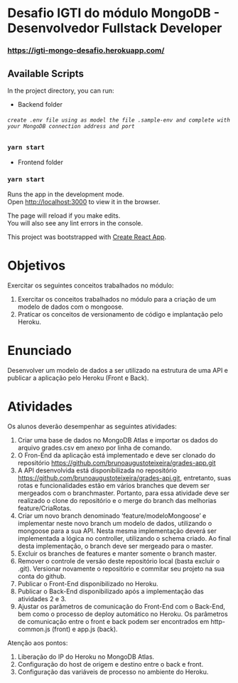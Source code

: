 # Desafio IGTI do módulo MongoDB - Desenvolvedor Fullstack Developer

### https://igti-mongo-desafio.herokuapp.com/

## Available Scripts

In the project directory, you can run:



- Backend folder
###### `create .env file using as model the file .sample-env and complete with your MongoDB connection address and port`

### `yarn start`

- Frontend folder
### `yarn start`

Runs the app in the development mode.<br />
Open [http://localhost:3000](http://localhost:3000) to view it in the browser.

The page will reload if you make edits.<br />
You will also see any lint errors in the console.

This project was bootstrapped with [Create React App](https://github.com/facebook/create-react-app).


# Objetivos
Exercitar os seguintes conceitos trabalhados no módulo:
1. Exercitar os conceitos trabalhados no módulo para a criação de um modelo de dados com o mongoose.
2. Praticar os conceitos de versionamento de código e implantação pelo Heroku.

# Enunciado
Desenvolver um modelo de dados a ser utilizado na estrutura de uma API e publicar a aplicação pelo Heroku (Front e Back).

# Atividades
Os alunos deverão desempenhar as seguintes atividades:
1. Criar uma base de dados no MongoDB Atlas e importar os dados do arquivo grades.csv em anexo por linha de comando.
2. O Fron-End da aplicação está implementado e deve ser clonado do repositório https://github.com/brunoaugustoteixeira/grades-app.git
3. A API desenvolvida está disponibilizada no repositório https://github.com/brunoaugustoteixeira/grades-api.git, entretanto, suas rotas e funcionalidades estão em vários branches que devem ser mergeados com o branchmaster. Portanto, para essa atividade deve ser realizado o clone do repositório e o
merge do branch das melhorias feature/CriaRotas.
4. Criar um novo branch denominado ‘feature/modeloMongoose’ e implementar neste novo branch um modelo de dados, utilizando o mongoose para a sua API. Nesta mesma implementação deverá ser implementada a lógica no controller, utilizando o schema criado. Ao final desta implementação, o branch deve ser mergeado para o master. 
5. Excluir os branches de features e manter somente o branch master.
6. Remover o controle de versão deste repositório local (basta excluir o .git). Versionar
novamente o repositório e commitar seu projeto na sua conta do github.
7. Publicar o Front-End disponibilizado no Heroku.
8. Publicar o Back-End disponibilizado após a implementação das atividades 2 e 3.
9. Ajustar os parâmetros de comunicação do Front-End com o Back-End, bem como o
processo de deploy automático no Heroku. Os parâmetros de comunicação entre o
front e back podem ser encontrados em http-common.js (front) e app.js (back).

Atenção aos pontos:

1. Liberação do IP do Heroku no MongoDB Atlas.
2. Configuração do host de origem e destino entre o back e front.
3. Configuração das variáveis de processo no ambiente do Heroku.

